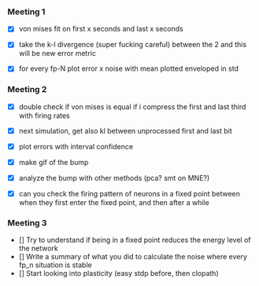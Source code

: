 ### Meeting 1

- [x] von mises fit on first x seconds and last x seconds
- [x] take the k-l divergence (super fucking careful) between the 2 and this will be new error metric
- [x] for every fp-N plot error x noise with mean plotted enveloped in std


### Meeting 2

- [x] double check if von mises is equal if i compress the first and last third with firing rates
- [x] next simulation, get also kl between unprocessed first and last bit
- [x] plot errors with interval confidence
- [x] make gif of the bump
- [x] analyze the bump with other methods (pca? smt on MNE?)
- [x] can you check the firing pattern of neurons in a fixed point between when they first enter the fixed point, and then after a while


### Meeting 3

- [] Try to understand if being in a fixed point reduces the energy level of the network
- [] Write a summary of what you did to calculate the noise where every fp_n situation is stable
- [] Start looking into plasticity (easy stdp before, then clopath)


